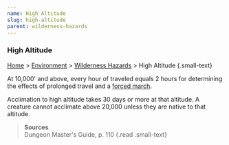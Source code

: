 ```yaml
---
name: High Altitude
slug: high-altitude
parent: wilderness-hazards
---
```

### High Altitude
[Home](dm-operations-center) > [Environment](environment-menu) > [Wilderness Hazards](wilderness-hazards) > High Altitude {.small-text}

At 10,000' and above, every hour of traveled equals 2 hours for determining the effects of prolonged travel and a [forced march](forced-march).

Acclimation to high altitude takes 30 days or more at that altitude. A creature cannot acclimate above 20,000 unless they are native to that altitude.

> **Sources** <br/>
> Dungeon Master's Guide, p. 110
{.read .small-text}
